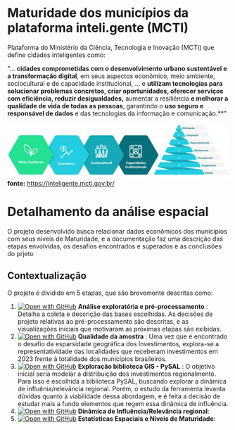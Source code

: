 # Maturidade dos municípios da plataforma inteli.gente (MCTI)

Plataforma do Ministério da Ciência, Tecnologia e Inovação (MCTI) que define cidades inteligentes como:

"... **cidades comprometidas com o desenvolvimento urbano sustentável e a transformação digital**, em seus aspectos econômico, meio ambiente, sociocultural e de capacidade institucional, ... e **utilizam tecnologias para solucionar problemas concretos, criar oportunidades, oferecer serviços com eficiência, reduzir desigualdades,** aumentar a resiliência **e melhorar a qualidade de vida de todas as pessoas**, garantindo o **uso seguro e responsável de dados** e das tecnologias da informação e comunicação.**"
<br><br>
<img src="imgs/art_dimensoes.png" alt="Sample Plot" width="1000"/>
**fonte:** https://inteligente.mcti.gov.br/


# Detalhamento da análise espacial
O projeto desenvolvido busca relacionar dados econômicos dos municípios com seus níveis de Maturidade, e a documentação faz uma descrição das etapas envolvidas, os desafios encontrados e superados e as conclusões do prjeto

## Contextualização
O projeto é dividido em 5 etapas, que são brevemente descritas como:
1. [![Open with GitHub](https://img.shields.io/badge/Open_In_GitHub-%23121011.svg?logo=github&logoColor=white)](https://github.com/Rafaelsoz/Pratica-Ciencia-Dados-II/tree/main/docs/3.Spatial%20Analysis/3.1%20An%C3%A1lise%20Explorat%C3%B3ria) **Análise exploratória e pré-processamento** : Detalha a coleta e descrição das bases escolhidas. As decisões de projeto relativas ao pré-processamento são descritas, e as visualizações iniciais que motivaram as próximas etapas são exibidas.
2. [![Open with GitHub](https://img.shields.io/badge/Open_In_GitHub-%23121011.svg?logo=github&logoColor=white)](https://github.com/Rafaelsoz/Pratica-Ciencia-Dados-II/tree/main/docs/3.Spatial%20Analysis/3.2%20Avalia%C3%A7%C3%A3o%20Amostragem) **Qualidade da amostra** : Uma vez que é encontrado o desafio da esparsidade geográfica dos Investimentos, explora-se a representatividade das localidades que receberam investimentos em 2023 frente à totalidade dos municípios brasileiros.
3. [![Open with GitHub](https://img.shields.io/badge/Open_In_GitHub-%23121011.svg?logo=github&logoColor=white)](https://github.com/Rafaelsoz/Pratica-Ciencia-Dados-II/tree/main/docs/3.Spatial%20Analysis/3.3%20Estudo%20biblioteca%20Pysal) **Exploração biblioteca GIS - PySAL** : O objetivo inicial seria modelar a distribuição dos investimentos regionalmente. Para isso é escolhida a biblioteca PySAL, buscando explorar a dinâmica de influênia/relevância regional. Porém, o estudo da ferramenta levanta dúvidas quanto à viabilidade dessa abordagem, e é feita a decisão de estudar mais a fundo elementos que regem essa dinâmica de influência.
4. [![Open with GitHub](https://img.shields.io/badge/Open_In_GitHub-%23121011.svg?logo=github&logoColor=white)](https://github.com/Rafaelsoz/Pratica-Ciencia-Dados-II/tree/main/docs/3.Spatial%20Analysis/3.4%20An%C3%A1lise%20Espacial) **Dinâmica de Influência/Relevância regional**:
5. [![Open with GitHub](https://img.shields.io/badge/Open_In_GitHub-%23121011.svg?logo=github&logoColor=white)](https://github.com/Rafaelsoz/Pratica-Ciencia-Dados-II/tree/main/docs/3.Spatial%20Analysis/3.5%20Rela%C3%A7%C3%A3o%20com%20n%C3%ADveis%20de%20Maturidade) **Estatísticas Espaciais e Níveis de Maturidade**: 

